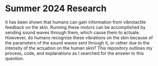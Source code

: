 # Summer 2024 Research
It has been shown that humans can gain information from vibrotactile feedback on the skin. Running these motors can be accomplished by
sending sound waves through them, which cause them to actuate. Howvever, do humans recognize these vibrations on the skin because of the parameters
of the sound waves sent through it, or rather due to the intensity of the actuation on the human skin? This repository outlines my process, code,
and explanations as I searched for the answer to this question.
